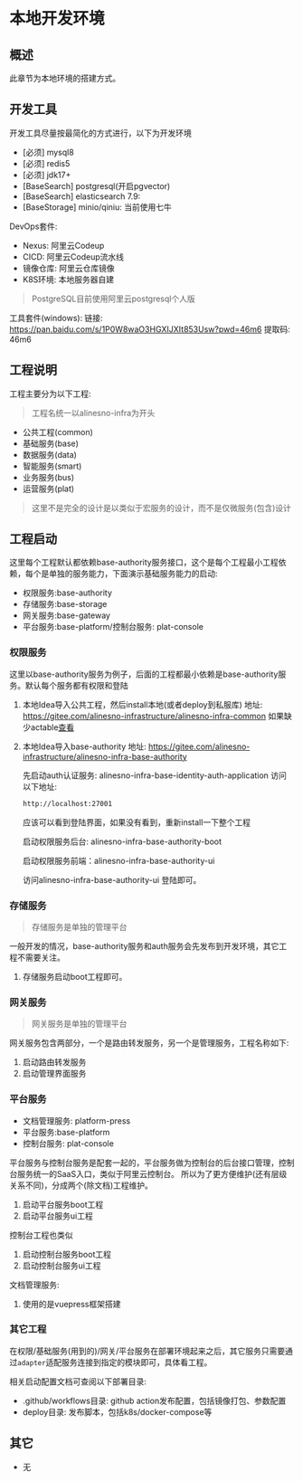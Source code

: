 # 本地开发环境

## 概述

此章节为本地环境的搭建方式。

## 开发工具

开发工具尽量按最简化的方式进行，以下为开发环境

- [必须] mysql8
- [必须] redis5
- [必须] jdk17+
- [BaseSearch] postgresql(开启pgvector)
- [BaseSearch] elasticsearch 7.9:
- [BaseStorage] minio/qiniu: 当前使用七牛

DevOps套件:

- Nexus: 阿里云Codeup
- CICD: 阿里云Codeup流水线
- 镜像仓库: 阿里云仓库镜像
- K8S环境: 本地服务器自建

> PostgreSQL目前使用阿里云postgresql个人版

工具套件(windows): 链接: https://pan.baidu.com/s/1P0W8waO3HGXIJXIt853Usw?pwd=46m6 提取码: 46m6

## 工程说明

工程主要分为以下工程:

> 工程名统一以alinesno-infra为开头

- 公共工程(common)
- 基础服务(base)
- 数据服务(data)
- 智能服务(smart)
- 业务服务(bus)
- 运营服务(plat)

> 这里不是完全的设计是以类似于宏服务的设计，而不是仅微服务(包含)设计

## 工程启动

这里每个工程默认都依赖base-authority服务接口，这个是每个工程最小工程依赖，每个是单独的服务能力，下面演示基础服务能力的启动:

- 权限服务:base-authority
- 存储服务:base-storage
- 网关服务:base-gateway
- 平台服务:base-platform/控制台服务: plat-console

### 权限服务

这里以base-authority服务为例子，后面的工程都最小依赖是base-authority服务。默认每个服务都有权限和登陆

1. 本地Idea导入公共工程，然后install本地(或者deploy到私服库)
    地址: https://gitee.com/alinesno-infrastructure/alinesno-infra-common
    如果缺少actable[查看](https://gitee.com/alinesno-infrastructure/alinesno-infra-common/issues/IBEK4W)

2. 本地Idea导入base-authority
    地址: https://gitee.com/alinesno-infrastructure/alinesno-infra-base-authority

    先启动auth认证服务:  alinesno-infra-base-identity-auth-application
    访问以下地址:
    ```sh
    http://localhost:27001
    ```
    应该可以看到登陆界面，如果没有看到，重新install一下整个工程

    启动权限服务后台:  alinesno-infra-base-authority-boot

    启动权限服务前端：alinesno-infra-base-authority-ui

    访问alinesno-infra-base-authority-ui 登陆即可。

### 存储服务

> 存储服务是单独的管理平台

一般开发的情况，base-authority服务和auth服务会先发布到开发环境，其它工程不需要关注。
1. 存储服务启动boot工程即可。

### 网关服务

> 网关服务是单独的管理平台

网关服务包含两部分，一个是路由转发服务，另一个是管理服务，工程名称如下:

1. 启动路由转发服务
2. 启动管理界面服务

### 平台服务

- 文档管理服务: platform-press
- 平台服务:base-platform
- 控制台服务: plat-console

平台服务与控制台服务是配套一起的，平台服务做为控制台的后台接口管理，控制台服务统一的SaaS入口，类似于阿里云控制台。
所以为了更方便维护(还有层级关系不同)，分成两个(除文档)工程维护。

1. 启动平台服务boot工程
2. 启动平台服务ui工程

控制台工程也类似

1. 启动控制台服务boot工程
2. 启动控制台服务ui工程

文档管理服务:

1. 使用的是vuepress框架搭建

### 其它工程

在权限/基础服务(用到的)/网关/平台服务在部署环境起来之后，其它服务只需要通过`adapter`适配服务连接到指定的模块即可，具体看工程。

相关启动配置文档可查阅以下部署目录:

- .github/workflows目录: github action发布配置，包括镜像打包、参数配置
- deploy目录: 发布脚本，包括k8s/docker-compose等

## 其它

- 无








































